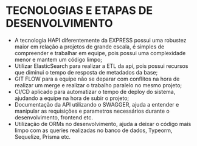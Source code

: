 # TECNOLOGIAS E ETAPAS DE DESENVOLVIMENTO
 - A tecnologia HAPI diferentemente da EXPRESS possui uma robustez maior em relação a projetos de grande escala, é simples de compreender e trabalhar em equipe, pois possui uma complexidade menor e mantem um código limpo;
 - Utilizar ElasticSearch para realizar a ETL da api, pois possui recursos que diminui o tempo de resposta de metadados da base;
 - GIT FLOW para a equipe não se deparar com conflitos na hora de realizar um merge e realizar o trabalho paralelo no mesmo projeto;
 - CI/CD aplicado para automatizar o tempo de deploy do sistema, ajudando a equipe na hora de subir o projeto;
 - Documentação da API utilizando o SWAGGER, ajuda a entender e manipular as requisições e parametros necessários durante o desenvolvimento, frontend etc.
 - Utilização de ORMs no desenvolvimento, ajuda a deixar o código mais limpo com as queries realizadas no banco de dados, Typeorm, Sequelize, Prisma etc.
